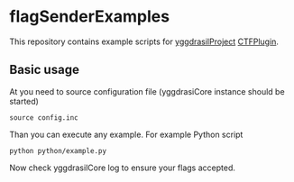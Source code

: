 flagSenderExamples
==================

This repository contains example scripts for [yggdrasilProject](http://github.com/yggdrasilProject) [CTFPlugin](http://github.com/yggdrasilProject/ctfPlugin).

## Basic usage

At you need to source configuration file (yggdrasiCore instance should be started)

`source config.inc`

Than you can execute any example. For example Python script

`python python/example.py`

Now check yggdrasilCore log to ensure your flags accepted.

